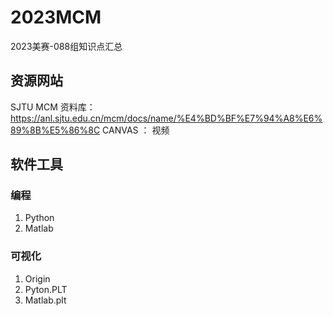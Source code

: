 # 2023MCM
2023美赛-088组知识点汇总
## 资源网站
SJTU MCM 资料库： https://anl.sjtu.edu.cn/mcm/docs/name/%E4%BD%BF%E7%94%A8%E6%89%8B%E5%86%8C
CANVAS ： 视频
<br>
## 软件工具
### 编程
1.  Python
2.  Matlab
### 可视化
1.  Origin
2.  Pyton.PLT
3.  Matlab.plt

